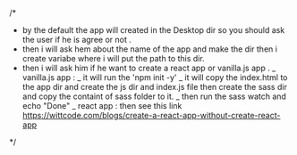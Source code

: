 /\*

-   by the default the app will created in the Desktop dir so you should ask the user if he is agree or not .
-   then i will ask hem about the name of the app and make the dir then i create variabe where i will put the path to this dir.
-   then i will ask him if he want to create a react app or vanilla.js app .
    _ vanilla.js app :
    _ it will run the 'npm init -y'
    _ it will copy the index.html to the app dir and create the js dir and index.js
    file then create the sass dir and copy the containt of sass folder to it.
    _ then run the sass watch and echo "Done"
    \_ react app : then see this link https://wittcode.com/blogs/create-a-react-app-without-create-react-app

\*/
